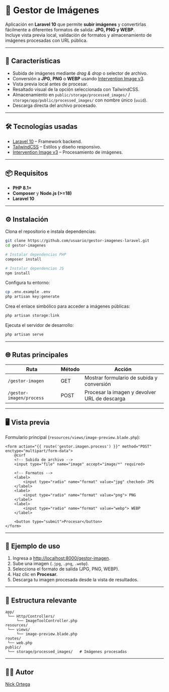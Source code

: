 # 📸 Gestor de Imágenes

Aplicación en **Laravel 10** que permite **subir imágenes** y convertirlas fácilmente a diferentes formatos de salida: **JPG, PNG y WEBP**.  
Incluye vista previa local, validación de formatos y almacenamiento de imágenes procesadas con URL pública.

---

## 🚀 Características

- Subida de imágenes mediante *drag & drop* o selector de archivo.
- Conversión a **JPG**, **PNG** o **WEBP** usando [Intervention Image v3](https://image.intervention.io/v3).
- Vista previa local antes de procesar.
- Resaltado visual de la opción seleccionada con TailwindCSS.
- Almacenamiento en `public/storage/processed_images/` / `storage/app/public/processed_images/` con nombre único (`uuid`).
- Descarga directa del archivo procesado.

---

## 🛠️ Tecnologías usadas

- [Laravel 10](https://laravel.com/) – Framework backend.
- [TailwindCSS](https://tailwindcss.com/) – Estilos y diseño responsivo.
- [Intervention Image v3](https://image.intervention.io/) – Procesamiento de imágenes.

---

## 📦 Requisitos

- **PHP 8.1+**
- **Composer** y **Node.js (>=18)**
- **Laravel 10**

---

## ⚙️ Instalación

Clona el repositorio e instala dependencias:

```bash
git clone https://github.com/usuario/gestor-imagenes-laravel.git
cd gestor-imagenes

# Instalar dependencias PHP
composer install

# Instalar dependencias JS
npm install
````

Configura tu entorno:

```bash
cp .env.example .env
php artisan key:generate
```

Crea el enlace simbólico para acceder a imágenes públicas:

```bash
php artisan storage:link
```

Ejecuta el servidor de desarrollo:

```bash
php artisan serve
```

---

## 🌐 Rutas principales

| Ruta                     | Método | Acción                                        |
| ------------------------ | ------ | --------------------------------------------- |
| `/gestor-imagen`         | GET    | Mostrar formulario de subida y conversión     |
| `/gestor-imagen/process` | POST   | Procesar la imagen y devolver URL de descarga |

---

## 🖥️ Vista previa

Formulario principal (`resources/views/image-preview.blade.php`):

```blade
<form action="{{ route('gestor.imagen.process') }}" method="POST" enctype="multipart/form-data">
    @csrf
    <!-- Subida de archivo -->
    <input type="file" name="image" accept="image/*" required>

    <!-- Formatos -->
    <label>
        <input type="radio" name="format" value="jpg" checked> JPG
    </label>
    <label>
        <input type="radio" name="format" value="png"> PNG
    </label>
    <label>
        <input type="radio" name="format" value="webp"> WEBP
    </label>

    <button type="submit">Procesar</button>
</form>
```

---

## 📝 Ejemplo de uso

1. Ingresa a [http://localhost:8000/gestor-imagen](http://localhost:8000/gestor-imagen).
2. Sube una imagen (`.jpg`, `.png`, `.webp`).
3. Selecciona el formato de salida (JPG, PNG, WEBP).
4. Haz clic en **Procesar**.
5. Descarga tu imagen procesada desde la vista de resultados.

---

## 📂 Estructura relevante

```
app/
 └── Http/Controllers/
     └── ImageToolController.php
resources/
 └── views/
     └── image-preview.blade.php
routes/
 └── web.php
public/
 └── storage/processed_images/   # Imágenes procesadas
```

---

## 👨‍💻 Autor

[Nick Ortega](https://github.com/OrtegaNidddd)
